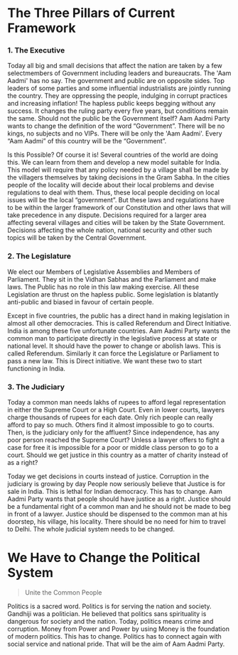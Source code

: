 # The Three Pillars of Current Framework

### 1. The Executive

Today all big and small decisions that affect the nation are taken by a few selectmembers of Government including leaders and bureaucrats. The 'Aam Aadmi' has no say. The government and public are on opposite sides. Top leaders of some parties and some influential industrialists are jointly running the country. They are oppressing the people, indulging in corrupt practices and increasing inflation! The hapless public keeps begging without any success. It changes the ruling party every five years, but conditions remain the same.
Should not the public be the Government itself? Aam Aadmi Party wants to change the definition of the word “Government”. There will be no kings, no subjects and no VIPs. There will be only the 'Aam Aadmi'. Every “Aam Aadmi” of this country will be the “Government”.

Is this Possible? Of course it is! Several countries of the world are doing this. We can learn from them and develop a new model suitable for India. This model will require that any policy needed by a village shall be made by the villagers themselves by taking decisions in the Gram Sabha. In the cities people of the locality will decide about their local problems and devise regulations to deal with them. Thus, these local people deciding on local issues will be the local “government”. But these laws and regulations have to be within the larger framework of our Constitution and other laws that will take precedence in any dispute.
Decisions required for a larger area affecting several villages and cities will be taken by the State Government. Decisions affecting the whole nation, national security and other such topics will be taken by the Central Government.

### 2. The Legislature

We elect our Members of Legislative Assemblies and Members of Parliament. They sit in the Vidhan Sabhas and the Parliament and make laws. The Public has no role in this law making exercise. All these Legislation are thrust on the hapless public. Some legislation is blatantly anti-public and biased in favour of certain people.

Except in five countries, the public has a direct hand in making legislation in almost all other democracies. This is called Referendum and Direct Initiative. India is among these five unfortunate countries.
Aam Aadmi Party wants the common man to participate directly in the legislative process at state or national level. It should have the power to change or abolish laws. This is called Referendum. Similarly it can force the Legislature or Parliament to pass a new law. This is Direct initiative. We want these two to start functioning in India.

### 3. The Judiciary

Today a common man needs lakhs of rupees to afford legal representation in either the Supreme Court or a High Court. Even in lower courts, lawyers charge thousands of rupees for each date. Only rich people can really afford to pay so much. Others find it almost impossible to go to courts. Then, is the judiciary only for the affluent? Since independence, has any poor person reached the Supreme Court? Unless a lawyer offers to fight a case for free it is impossible for a poor or middle class person to go to a court. Should we get justice in this country as a matter of charity instead of as a right?

Today we get decisions in courts instead of justice. Corruption in the judiciary is growing by day People now seriously believe that Justice is for sale in India. This is lethal for Indian democracy.
This has to change. Aam Aadmi Party wants that people should have justice as a right. Justice should be a fundamental right of a common man and he should not be made to beg in front of a lawyer. Justice should be dispensed to the common man at his doorstep, his village, his locality. There should be no need for him to travel to Delhi. The whole judicial system needs to be changed.

# We Have to Change the Political System

> Unite the Common People

Politics is a sacred word. Politics is for serving the nation and society. Gandhiji was a politician. He believed that politics sans spirituality is dangerous for society and the nation. Today, politics means crime and corruption. Money from Power and Power by using Money is the foundation of modern politics.
This has to change. Politics has to connect again with social service and national pride. That will be the aim of Aam Aadmi Party.
